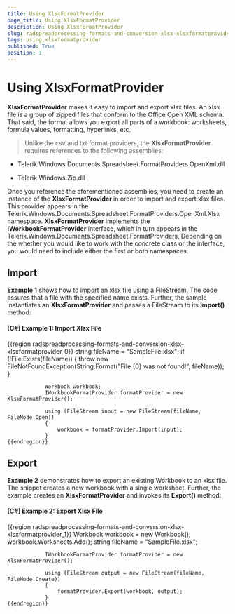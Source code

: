 ```yaml
---
title: Using XlsxFormatProvider
page_title: Using XlsxFormatProvider
description: Using XlsxFormatProvider
slug: radspreadprocessing-formats-and-conversion-xlsx-xlsxformatprovider
tags: using,xlsxformatprovider
published: True
position: 1
---
```


# Using XlsxFormatProvider



__XlsxFormatProvider__ makes it easy to import and export xlsx files. An xlsx file is a group of zipped files that conform to the Office Open XML schema. That said, the format allows you export all parts of a workbook: worksheets, formula values, formatting, hyperlinks, etc.
      

>Unlike the csv and txt format providers, the __XlsxFormatProvider__ requires references to the following assemblies:
        

* Telerik.Windows.Documents.Spreadsheet.FormatProviders.OpenXml.dll
            

* Telerik.Windows.Zip.dll
            

Once you reference the aforementioned assemblies, you need to create an instance of the __XlsxFormatProvider__ in order to import and export xlsx files. This provider appears in the Telerik.Windows.Documents.Spreadsheet.FormatProviders.OpenXml.Xlsx namespace. __XlsxFormatProvider__ implements the __IWorkbookFormatProvider__ interface, which in turn appears in the Telerik.Windows.Documents.Spreadsheet.FormatProviders. Depending on the whether you would like to work with the concrete class or the interface, you would need to include either the first or both namespaces.
      

## Import

__Example 1__ shows how to import an xlsx file using a FileStream. The code assures that a file with the specified name exists. Further, the sample
          instantiates an __XlsxFormatProvider__ and passes a FileStream to its __Import()__ method:
        

#### __[C#] Example 1: Import Xlsx File__

{{region radspreadprocessing-formats-and-conversion-xlsx-xlsxformatprovider_0}}
	            string fileName = "SampleFile.xlsx";
	            if (!File.Exists(fileName))
	            {
	                throw new FileNotFoundException(String.Format("File {0} was not found!", fileName));
	            }
	
	            Workbook workbook;
	            IWorkbookFormatProvider formatProvider = new XlsxFormatProvider();
	
	            using (FileStream input = new FileStream(fileName, FileMode.Open))
	            {
	                workbook = formatProvider.Import(input);
	            }
	{{endregion}}



## Export

__Example 2__ demonstrates how to export an existing Workbook to an xlsx file. The snippet creates a new workbook with a single worksheet. Further, the example creates an __XlsxFormatProvider__ and invokes its __Export()__ method:
        

#### __[C#] Example 2: Export Xlsx File__

{{region radspreadprocessing-formats-and-conversion-xlsx-xlsxformatprovider_1}}
	            Workbook workbook = new Workbook();
	            workbook.Worksheets.Add();
	            string fileName = "SampleFile.xlsx";
	
	            IWorkbookFormatProvider formatProvider = new XlsxFormatProvider();
	
	            using (FileStream output = new FileStream(fileName, FileMode.Create))
	            {
	                formatProvider.Export(workbook, output);
	            }
	{{endregion}}


